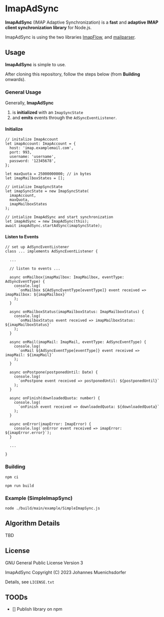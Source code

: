 # ImapAdSync

**ImapAdSync** (IMAP Adaptive Synchronization) is a **fast** and **adaptive IMAP client synchronization library** for
Node.js.

ImapAdSync is using the two libraries [ImapFlow](https://www.npmjs.com/package/imapflow),
and [mailparser](https://www.npmjs.com/package/mailparser).

## Usage

**ImapAdSync** is simple to use. 

After cloning this repository, follow the steps below (from **Building** onwards).

### General Usage

Generally, **ImapAdSync** 
1. is **initialized** with an `ImapSyncState`
2. and **emits** events through the `AdSyncEventListener`.

#### Initialize
```
// initalize ImapAccount 
let imapAccount: ImapAccount = {
  host: 'imap.examplemail.com',
  port: 993,
  username: 'username',
  password: '12345678',
};

let maxQuota = 25000000000; // in bytes
let imapMailboxStates = [];

// intialize ImapSyncState
let imapSyncState = new ImapSyncState(
  imapAccount,
  maxQuota,
  imapMailboxStates
);

// intialize ImapAdSync and start synchronization
let imapAdSync = new ImapAdSync(this);
await imapAdSync.startAdSync(imapSyncState);       
```

#### Listen to Events
```
// set up AdSyncEventListener 
class ... implements AdSyncEventListener {

  ...

  // listen to events ...
    
  async onMailbox(imapMailbox: ImapMailbox, eventType: AdSyncEventType) {
    console.log(
      `onMailbox ${AdSyncEventType[eventType]} event received => imapMailbox: ${imapMailbox}`
    );
  }

  async onMailboxStatus(imapMailboxStatus: ImapMailboxStatus) {
    console.log(
      `onMailboxStatus event received => imapMailboxStatus: ${imapMailboxStatus}`
    );
  }

  async onMail(imapMail: ImapMail, eventType: AdSyncEventType) {
    console.log(
      `onMail ${AdSyncEventType[eventType]} event received => imapMail: ${imapMail}`
    );
  }

  async onPostpone(postponedUntil: Date) {
    console.log(
      `onPostpone event received => postponedUntil: ${postponedUntil}`
    );
  }

  async onFinish(downloadedQuota: number) {
    console.log(
      `onFinish event received => downloadedQuota: ${downloadedQuota}`
    );
  }

  async onError(imapError: ImapError) {
    console.log(`onError event received => imapError: ${imapError.error}`);
  }  
  
  ...
  
}
```

### Building

`npm ci`

`npm run build`

### Example (SimpleImapSync)

`node ./build/main/example/SimpleImapSync.js`

## Algorithm Details

TBD

## License

GNU General Public License Version 3

ImapAdSync Copyright (C) 2023 Johannes Muenichsdorfer

Details, see `LICENSE.txt`

## TOODs

- [] Publish library on npm
